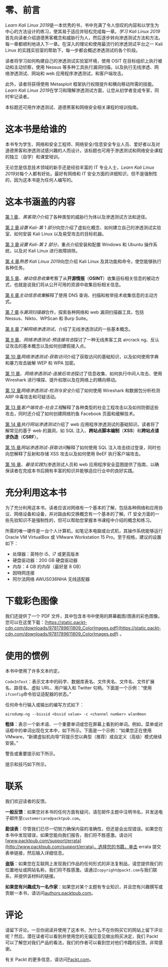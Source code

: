 # 零、前言

*Learn Kali Linux 2019*是一本优秀的书，书中充满了令人惊叹的内容和以学生为中心的方法设计的练习，使其易于适应并轻松完成每一章。*学习 Kali Linux 2019*首先向读者介绍道德黑客概念和威胁行为人，然后逐步转向渗透测试方法和方法。每一章都顺利地进入下一章。在深入的理论和使用最流行的渗透测试平台之一 Kali Linux 的实践实验室的帮助下，每一步都会概述渗透测试的各个阶段。

读者将学习如何构建自己的渗透测试实验室环境，使用 OSIT 在目标组织上执行被动和主动侦察，使用 Nessus 等多种工具执行漏洞扫描，以及执行无线渗透、网络渗透测试、网站和 web 应用程序渗透测试，和客户端攻击。

此外，读者将获得使用 Metasploit 框架执行权限提升和横向移动所需的技能。*Learn Kali Linux 2019*在学习和理解渗透测试方面，让您从初学者变成专家，同时牢记读者。

本标题还可用作渗透测试、道德黑客和网络安全相关课程的培训指南。

# 这本书是给谁的

本书专为学生、网络和安全工程师、网络安全/信息安全专业人员、爱好者以及对道德黑客和渗透测试感兴趣的人而设计。该标题也可用于渗透测试和网络安全课程的独立（自学）和课堂培训。

无论您是信息技术领域的新手还是经验丰富的 IT 专业人士，*Learn Kali Linux 2019*对每个人都有好处。最好有网络和 IT 安全方面的详细知识，但不是强制性的，因为这本书是为任何人编写的。

# 这本书涵盖的内容

[第 1 章](01.html)、*黑客简介*介绍了各种类型的威胁行为体以及渗透测试方法和途径。

[第 2 章](02.html)*设置 Kali-第 1 部分*向您介绍了虚拟化概念、如何建立自己的渗透测试实验室、如何安装 Kali Linux 以及易受攻击的目标机器。

[第 3 章](03.html)*设置 Kali-第 2 部分*，重点介绍安装和配置 Windows 和 Ubuntu 操作系统，以及对 Kali Linux 进行故障排除。

[第 4 章](04.html)*熟悉 Kali Linux 2019*向您介绍 Kali Linux 及其功能和命令，使您能够执行各种任务。

[第 5 章](05.html)、*被动信息收集*考察了从**开源情报**（**OSINT**）收集目标相关信息的被动方式，也就是说我们将从公开可用的资源中收集目标相关信息。

[第 6 章](06.html)*主动信息收集*解释了使用 DNS 查询、扫描和枚举技术收集信息的主动方式。

[第 7 章](07.html)*与漏洞扫描器*合作，探索各种网络和 web 漏洞扫描器工具，包括 Nessus、Nikto、WPScan 和 Burp Suite。

[第 8 章](08.html)*了解网络渗透测试*，介绍了无线渗透测试的一些基本概念。

[第 9 章](09.html)、*网络渗透测试-预连接攻击*探讨了一种无线黑客工具 aircrack ng、反认证攻击的基本概念以及如何创建假接入点。

[第 10 章](10.html)*网络渗透测试-获取访问*介绍了获取访问的基础知识，以及如何使用字典和暴力攻击破解 WEP 和 WPA 加密。

[第 11 章](11.html)、*网络渗透测试-连接后攻击*探讨了信息收集、如何执行中间人攻击、使用 Wireshark 进行嗅探、提升权限以及在网络上的横向移动。

[第 12 章](12.html)*网络渗透测试-检测与安全*介绍了如何使用 Wireshark 和数据包分析检测 ARP 中毒攻击和可疑活动。

[第 13 章](13.html)*客户端攻击-社会工程*解释了各种类型的社会工程攻击以及如何防御这些攻击，同时还介绍了如何创建网络钓鱼 Facebook 页面和缓解技术。

[第 14 章](14.html)*执行网站渗透测试*介绍了 web 应用程序渗透测试的基础知识。读者将了解常见的基于 web 的漏洞，如 SQL 注入、**跨站点脚本编制**（**XSS**）和**跨站点请求伪造**（**CSRF**）。

[第 15 章](15.html)*网站渗透测试-获取访问*解释了如何使用 SQL 注入攻击绕过登录，同时也向您解释了反射和存储 XSS 攻击以及如何使用 BeEF 执行客户端攻击。

[第 16 章](16.html)、*最佳实践*为渗透测试人员和 web 应用程序安全蓝图提供了指南，以确保读者在完成本书后拥有丰富的知识并能够适应行业中的良好实践。

# 充分利用这本书

为了充分利用这本书，读者应该对网络有一个基本的了解，包括各种网络和应用协议、网络设备和设备，并对路由和交换概念有一个基本的了解。IT 安全方面的一些先验知识不是强制性的，但可以帮助您掌握本书课程中介绍的概念和练习。

所需的唯一硬件是一台个人计算机，如笔记本电脑或台式机，其操作系统能够运行 Oracle VM VirtualBox 或 VMware Workstation 15 Pro。至于规格，建议的设置如下：

*   处理器：英特尔 i5、i7 或更高版本
*   硬盘驱动器：200 GB 硬盘驱动器
*   内存：4 GB 的内存（最好是 8 GB）
*   因特网连接
*   阿尔法网络 AWUS036NHA 无线适配器

# 下载彩色图像

我们还提供了一个 PDF 文件，其中包含本书中使用的屏幕截图/图表的彩色图像。您可以在这里下载：[https://static.packt-cdn.com/downloads/9781789611809_ColorImages.pdf](https://static.packt-cdn.com/downloads/9781789611809_ColorImages.pdf) 。

# 使用的惯例

本书中使用了许多文本约定。

`CodeInText`：表示文本中的码字、数据库表名、文件夹名、文件名、文件扩展名、路径名、虚拟 URL、用户输入和 Twitter 句柄。下面是一个示例：“使用`ifconfig`命令验证适配器的状态。”

任何命令行输入或输出的编写方式如下：

```
airodump-ng --bissid <bssid value> -c <channel number> wlan0mon
```

**粗体**：表示一个新术语、一个重要单词或您在屏幕上看到的单词。例如，菜单或对话框中的单词出现在文本中，如下所示。下面是一个示例：“如果您正在使用 VMware，“新建虚拟机向导”将提示您以典型（推荐）或自定义（高级）模式继续安装。”

警告或重要提示如下所示。

提示和技巧如下所示。

# 联系

我们欢迎读者的反馈。

**一般反馈**：如果您对本书的任何方面有疑问，请在邮件主题中注明书名，并发送电子邮件至`customercare@packtpub.com`。

**勘误表**：尽管我们已尽一切努力确保内容的准确性，但还是会出现错误。如果您在本书中发现错误，如果您能向我们报告，我们将不胜感激。请访问[www.packtpub.com/support/errata](http://www.packtpub.com/support/errata)，选择您的书籍，单击 errata 提交表单链接，然后输入详细信息。

**盗版**：如果您在互联网上发现我们作品的任何形式的非法复制品，请您提供我们的位置地址或网站名称，我们将不胜感激。请通过`copyright@packt.com`与我们联系，并提供该材料的链接。

**如果您有兴趣成为一名作家**：如果您对某个主题有专业知识，并且您有兴趣撰写或贡献一本书，请访问[authors.packtpub.com](http://authors.packtpub.com/)。

# 评论

请留下评论。一旦你阅读并使用了这本书，为什么不在你购买它的网站上留下评论呢？然后，潜在读者可以看到并使用您的无偏见意见做出购买决定，我们 Packt 可以了解您对我们产品的看法，我们的作者可以看到您对他们书籍的反馈。非常感谢。

有关 Packt 的更多信息，请访问[Packt.com](http://www.packt.com/)。